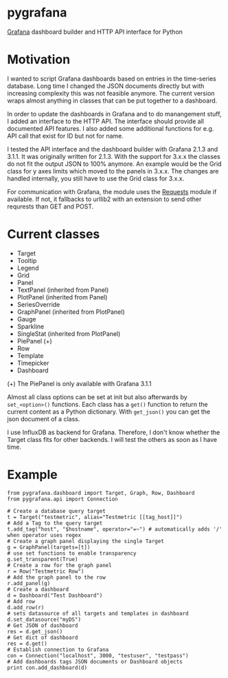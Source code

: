 # pygrafana
[Grafana](http://grafana.org/) dashboard builder and HTTP API interface for Python

# Motivation
I wanted to script Grafana dashboards based on entries in the time-series database. Long time I changed the JSON documents directly but with increasing complexity this was not feasible anymore. The current version wraps almost anything in classes that can be put together to a dashboard.

In order to update the dashboards in Grafana and to do manangement stuff, I added an interface to the HTTP API. The interface should provide all documented API features. I also added some additional functions for e.g. API call that exist for ID but not for name.


I tested the API interface and the dashboard builder with Grafana 2.1.3 and 3.1.1. It was originally written for 2.1.3. With the support for 3.x.x the classes do not fit the output JSON to 100% anymore. An example would be the Grid class for y axes limits which moved to the panels in 3.x.x. The changes are handled internally, you still have to use the Grid class for 3.x.x.

For communication with Grafana, the module uses the [Requests](http://de.python-requests.org/de/latest/) module if available. If not, it fallbacks to urllib2 with an extension to send other requrests than GET and POST.

# Current classes
- Target
- Tooltip
- Legend
- Grid
- Panel
- TextPanel (inherited from Panel)
- PlotPanel (inherited from Panel)
- SeriesOverride
- GraphPanel (inherited from PlotPanel)
- Gauge
- Sparkline
- SingleStat (inherited from PlotPanel)
- PiePanel (+)
- Row
- Template
- Timepicker
- Dashboard

(+) The PiePanel is only available with Grafana 3.1.1

Almost all class options can be set at init but also afterwards by `set_<option>()` functions. Each class has a `get()` function to return the current content as a Python dictionary. With `get_json()` you can get the json document of a class.

I use InfluxDB as backend for Grafana. Therefore, I don't know whether the Target class fits for other backends. I will test the others as soon as I have time.

# Example
```
from pygrafana.dashboard import Target, Graph, Row, Dashboard
from pygrafana.api import Connection

# Create a database query target
t = Target("testmetric", alias="Testmetric [[tag_host]]")
# Add a Tag to the query target
t.add_tag("host", "$hostname", operator="=~") # automatically adds '/' when operator uses regex
# Create a graph panel displaying the single Target
g = GraphPanel(targets=[t])
# use set functions to enable transparency
g.set_transparent(True)
# Create a row for the graph panel
r = Row("Testmetric Row")
# Add the graph panel to the row
r.add_panel(g)
# Create a dashboard
d = Dashboard("Test Dashboard")
# Add row
d.add_row(r)
# sets datasource of all targets and templates in dashboard
d.set_datasource("myDS") 
# Get JSON of dashboard
res = d.get_json() 
# Get dict of dashboard
res = d.get()
# Establish connection to Grafana
con = Connection("localhost", 3000, "testuser", "testpass")
# Add dashboards tags JSON documents or Dashboard objects
print con.add_dashboard(d)
```
